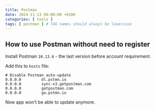 ```yaml
---
title: Postman
date: 2024-11-13 00:00:00 +0100
categories: [ tools ]
tags: [ postman ] # TAG names should always be lowercase
---
```


## How to use Postman without need to register

Install Postman `10.13.6` - the last version before account requirement.

Add this to `hosts` file:

```
# Disable Postman auto-update
0.0.0.0         dl.pstmn.io
0.0.0.0         sync-v3.getpostman.com
0.0.0.0         getpostman.com
0.0.0.0         go.pstmn.io
```

Now app won't be able to update anymore.
